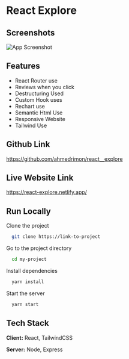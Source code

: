 
# React Explore




## Screenshots

![App Screenshot](https://i.ibb.co/6wSBqRz/react-Explore.png)


## Features

- React Router use
- Reviews when you click
- Destructuring Used
- Custom Hook uses
- Rechart use
- Semantic Html Use
- Responsive Website
- Tailwind Use


## Github Link

https://github.com/ahmedrimon/react__explore
## Live Website Link

https://react-explore.netlify.app/


## Run Locally

Clone the project

```bash
  git clone https://link-to-project
```

Go to the project directory

```bash
  cd my-project
```

Install dependencies

```bash
  yarn install
```

Start the server

```bash
  yarn start
```


## Tech Stack

**Client:** React, TailwindCSS

**Server:** Node, Express


